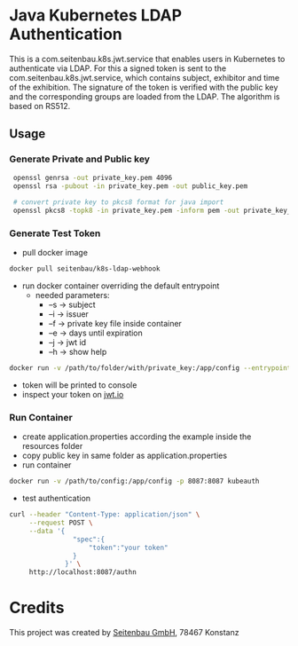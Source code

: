# Java Kubernetes LDAP Authentication

This is a com.seitenbau.k8s.jwt.service that enables users in Kubernetes to authenticate via LDAP.  For this a signed token is sent to the com.seitenbau.k8s.jwt.service, which contains subject, exhibitor and time of the exhibition. The signature of the token is verified with the public key and the corresponding groups are loaded from the LDAP. The algorithm is based on RS512. 


## Usage
### Generate Private and Public key

```bash
 openssl genrsa -out private_key.pem 4096
 openssl rsa -pubout -in private_key.pem -out public_key.pem
 
 # convert private key to pkcs8 format for java import
 openssl pkcs8 -topk8 -in private_key.pem -inform pem -out private_key_pkcs8.pem -outform pem -nocrypt
```

### Generate Test Token

- pull docker image
```bash
docker pull seitenbau/k8s-ldap-webhook
```
- run docker container overriding the default entrypoint
    - needed parameters:
        - &ndash;s &rarr; subject
        - &ndash;i &rarr; issuer
        - &ndash;f &rarr; private key file inside container 
        - &ndash;e &rarr; days until expiration
        - &ndash;j &rarr; jwt id
        - &ndash;h &rarr; show help
```bash
docker run -v /path/to/folder/with/private_key:/app/config --entrypoint ./token.sh kubeauth -s subject -i issuer -f ./config/<private_key_name>.pem
```
- token will be printed to console
- inspect your token on [jwt.io](https://jwt.io/)

### Run Container
- create application.properties according the example inside the resources folder
- copy public key in same folder as application.properties
- run container
```bash
docker run -v /path/to/config:/app/config -p 8087:8087 kubeauth
```
- test authentication
```bash
curl --header "Content-Type: application/json" \
     --request POST \
     --data '{
                "spec":{
                    "token":"your token"
                }
              }' \
     http://localhost:8087/authn
```

# Credits

This project was created by [Seitenbau GmbH](https://www.seitenbau.com/), 78467 Konstanz
